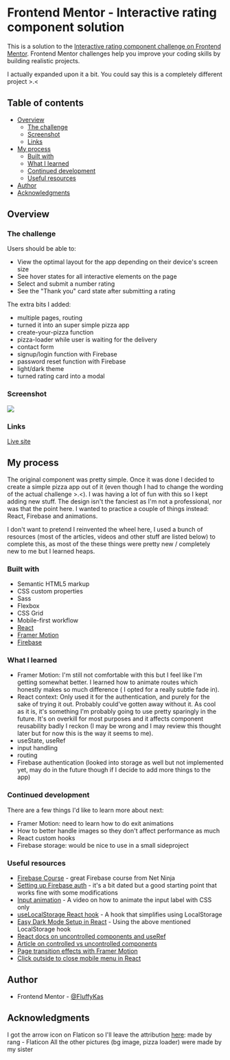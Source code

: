 # Frontend Mentor - Interactive rating component solution

This is a solution to the [Interactive rating component challenge on Frontend Mentor](https://www.frontendmentor.io/challenges/interactive-rating-component-koxpeBUmI). Frontend Mentor challenges help you improve your coding skills by building realistic projects.

I actually expanded upon it a bit. You could say this is a completely different project >.<

## Table of contents

- [Overview](#overview)
  - [The challenge](#the-challenge)
  - [Screenshot](#screenshot)
  - [Links](#links)
- [My process](#my-process)
  - [Built with](#built-with)
  - [What I learned](#what-i-learned)
  - [Continued development](#continued-development)
  - [Useful resources](#useful-resources)
- [Author](#author)
- [Acknowledgments](#acknowledgments)

## Overview

### The challenge

Users should be able to:

- View the optimal layout for the app depending on their device's screen size
- See hover states for all interactive elements on the page
- Select and submit a number rating
- See the "Thank you" card state after submitting a rating

The extra bits I added:

- multiple pages, routing
- turned it into an super simple pizza app
- create-your-pizza function
- pizza-loader while user is waiting for the delivery
- contact form
- signup/login function with Firebase
- password reset function with Firebase
- light/dark theme
- turned rating card into a modal

### Screenshot

![](./screenshot.jpg)

### Links

[Live site](https://pizza-kitchen.netlify.app/)

## My process

The original component was pretty simple. Once it was done I decided to create a simple pizza app out of it (even though I had to change the wording of the actual challenge >.<). I was having a lot of fun with this so I kept adding new stuff. The design isn't the fanciest as I'm not a professional, nor was that the point here. I wanted to practice a couple of things instead: React, Firebase and animations.

I don't want to pretend I reinvented the wheel here, I used a bunch of resources (most of the articles, videos and other stuff are listed below) to complete this, as most of the these things were pretty new / completely new to me but I learned heaps.

### Built with

- Semantic HTML5 markup
- CSS custom properties
- Sass
- Flexbox
- CSS Grid
- Mobile-first workflow
- [React](https://reactjs.org/)
- [Framer Motion](https://www.framer.com/motion/)
- [Firebase](https://firebase.google.com/)

### What I learned

- Framer Motion: I'm still not comfortable with this but I feel like I'm getting somewhat better. I learned how to animate routes which honestly makes so much difference ( I opted for a really subtle fade in).
- React context: Only used it for the authentication, and purely for the sake of trying it out. Probably could've gotten away without it. As cool as it is, it's something I'm probably going to use pretty sparingly in the future. It's on overkill for most purposes and it affects component reusability badly I reckon (I may be wrong and I may review this thought later but for now this is the way it seems to me).
- useState, useRef
- input handling
- routing
- Firebase authentication (looked into storage as well but not implemented yet, may do in the future though if I decide to add more things to the app)

### Continued development

There are a few things I'd like to learn more about next:

- Framer Motion: need to learn how to do exit animations
- How to better handle images so they don't affect performance as much
- React custom hooks
- Firebase storage: would be nice to use in a small sideproject

### Useful resources

- [Firebase Course](https://www.youtube.com/watch?v=9zdvmgGsww0) - great Firebase course from Net Ninja
- [Setting up Firebase auth](https://www.youtube.com/watch?v=PKwu15ldZ7k) - it's a bit dated but a good starting point that works fine with some modifications
- [Input animation](https://www.youtube.com/watch?v=v8mRUU3orjI) - A video on how to animate the input label with CSS only
- [useLocalStorage React hook](https://www.npmjs.com/package/use-local-storage) - A hook that simplifies using LocalStorage
- [Easy Dark Mode Setup in React](https://css-tricks.com/easy-dark-mode-and-multiple-color-themes-in-react/) - Using the above mentioned LocalStorage hook
- [React docs on uncontrolled components and useRef](https://reactjs.org/docs/uncontrolled-components.html)
- [Article on controlled vs uncontrolled components](https://goshacmd.com/controlled-vs-uncontrolled-inputs-react/)
- [Page transition effects with Framer Motion](https://www.youtube.com/watch?v=FdrEjwymzdY)
- [Click outside to close mobile menu in React](https://www.youtube.com/watch?v=eWO1b6EoCnQ)

## Author

- Frontend Mentor - [@FluffyKas](https://www.frontendmentor.io/profile/FluffyKas)

## Acknowledgments

I got the arrow icon on Flaticon so I'll leave the attribution [here](https://www.flaticon.com/free-icons/arrow): made by rang - Flaticon
All the other pictures (bg image, pizza loader) were made by my sister
